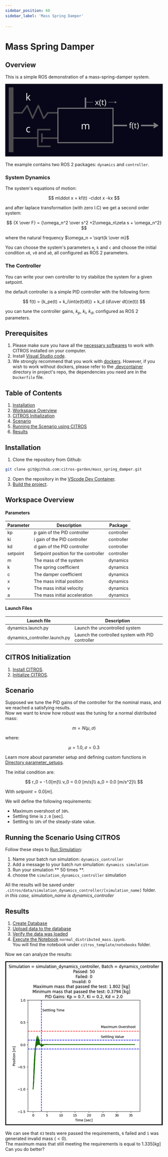 ```yaml
---
sidebar_position: 60
sidebar_label: 'Mass Spring Damper'

---
```


# Mass Spring Damper

## Overview

This is a simple ROS demonstration of a mass-spring-damper system.

![jpeg](img/system.jpeg)

The example contains two ROS 2 packages: `dynamics` and `controller`.

### System Dynamics

The system's equations of motion:

$$
        m\ddot x =  kf(t) -c\dot x -kx
$$

and after laplace transformation (with zero I.C) we get a second order system:

$$
        {X \over F} = {\omega_n^2 \over s^2 +2\omega_n\zeta s + \omega_n^2}
$$

where the natural frequency $\omega_n = \sqrt{k \over m}$

You can choose the system's parameters `m`, `k` and `c` and choose the initial condition `x0`, `v0` and `a0`, all configured as ROS 2 parameters.  

### The Controller

You can write your own controller to try stabilize the system for a given setpoint.

the default controller is a simple PID controller with the following form:

$$
        f(t) = {k_pe(t) + k_i\int{e(t)dt}} + k_d {d\over dt}(e(t))
$$

you can tune the controller gains, $k_p$, $k_i$, $k_d$, configured as ROS 2 parameters.

## Prerequisites

1. Please make sure you have all the [necessary softwares](../../docs/guides/getting_started#softwares-to-work-with-citros) to work with CITROS installed on your computer.
2. Install [Visual Studio code](https://code.visualstudio.com/download).
3. We strongly recommend that you work with [dockers](../../docs/guides/dockerfile_overview). However, if you wish to work without dockers, please refer to the [.devcontainer](https://github.com/citros-garden/mass-spring-damper/tree/main/.devcontainer) directory in project's repo, the dependencies you need are in the `Dockerfile` file.

## Table of Contents
1. [Installation](#installation)
2. [Workspace Overview](#workspace-overview)
3. [CITROS Initialization](#citros-initialization)
4. [Scenario](#scenario)
5. [Running the Scenario using CITROS](#running-the-scenario-using-citros)
6. [Results](#results)

## Installation

1. Clone the repository from Github:

 ```sh
 git clone git@github.com:citros-garden/mass_spring_damper.git
   ```
2. Open the repository in the [VScode Dev Container](../../docs/guides/citros_garden#run-project-in-vscode).
3. [Build the project](../../docs/guides/citros_garden#build-the-project).

## Workspace Overview

#### Parameters

| Parameter | Description | Package
| --------|  --------|  --------|
|kp | p gain of the PID controller |  controller
|ki | i gain of the PID controller |  controller
|kd | d gain of the PID controller |  controller
|setpoint | Setpoint position for the controller |  controller
|m | The mass of the system |  dynamics
|k | The spring coefficient |  dynamics
|c | The damper coefficient |  dynamics
|x | The mass initial position |  dynamics
|v | The mass initial velocity |  dynamics
|a | The mass initial acceleration |  dynamics

#### Launch Files

|Launch file| Description
| --------|  --------|
|dynamics.launch.py | Launch the uncontrolled system
|dynamics_controller.launch.py | Launch the controlled system with PID controller

## CITROS Initialization

1. [Install CITROS](../../docs/guides/getting_started#installation).
2. [Initialize CITROS](../../docs/guides/getting_started#initialization).

## Scenario

Supposed we tune the PID gains of the controller for the nominal mass, and we reached a satisfying results.<br />
Now we want to know how robust was the tuning for a normal distributed mass:

$$ 
m = N(\mu, \sigma)
$$

where:

$$ 
\mu = 1.0,    
\sigma = 0.3 
$$

Learn more about parameter setup and defining custom functions in [Directory parameter_setups](../../docs/advanced_guides/citros_structure#directory-parameter_setups).


The initial condition are:

$$
r_0 = -1.0[m]\\
v_0 = 0.0 [m/s]\\
a_0 = 0.0 [m/s^2]\\
$$

With $setpoint = 0.0 [m]$.

We will define the following requirements:
* Maximum overshoot of `30%`.
* Settling time is `2.0` [sec].
* Settling to `10%` of the steady-state value.

## Running the Scenario Using CITROS

Follow these steps to [Run Simulation](../../docs/guides/getting_started#run-simulation):
1. Name your  batch run simulation: `dynamics_controller`
2. Add a message to your batch run simulation: `dynamics simulation`
3. Run your simulation ** 50 times **.
4. choose the `simulation_dynamics_controller` simulation

All the results will be saved under `.citros/data/simulation_dynamics_controller/[simulation_name]` folder.<br/>
*in this case, simulation_name is dynamics_controller*

## Results

1. [Create Database](../../docs/guides/getting_started#create-db)
2. [Upload data to the database](../../docs/guides/getting_started#load-data-to-db)
3. [Verify the data was loaded](../../docs/guides/getting_started#verify-data-loaded)
4. [Execute the Notebook](../../docs/guides/getting_started#execute-notebook) `normal_distributed_mass.ipynb`. <br/>
You will find the notebook under `citros_template/notebooks` folder.

Now we can analyze the results:

![Alt text](img/analysis.png)

We can see that `43` tests were passed the requirements, `6` failed and `1` was generated invalid mass $(<0)$.<br />
The maximum mass that still meeting the requirements is equal to $1.335 [kg]$<br />
Can you do better?